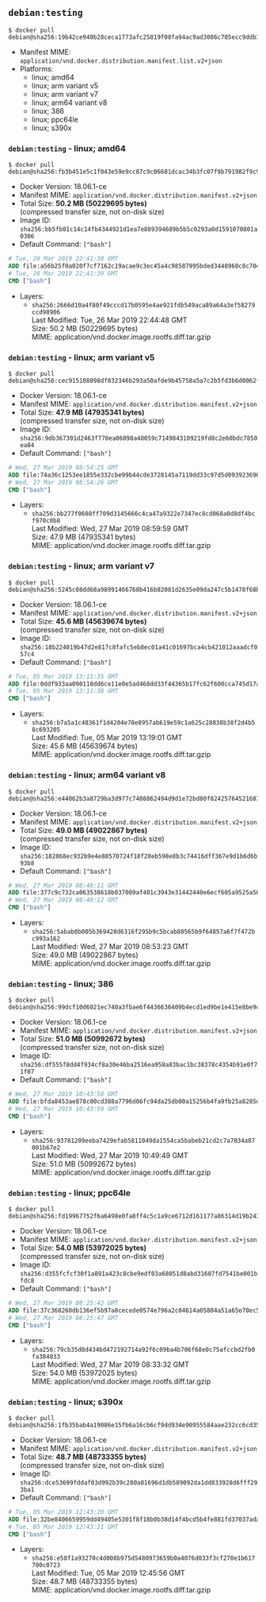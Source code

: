 ## `debian:testing`

```console
$ docker pull debian@sha256:19b42ce940b28ceca1773afc25819f08fa94ac9ad3086c705ecc9ddb15923ba5
```

-	Manifest MIME: `application/vnd.docker.distribution.manifest.list.v2+json`
-	Platforms:
	-	linux; amd64
	-	linux; arm variant v5
	-	linux; arm variant v7
	-	linux; arm64 variant v8
	-	linux; 386
	-	linux; ppc64le
	-	linux; s390x

### `debian:testing` - linux; amd64

```console
$ docker pull debian@sha256:fb3b451e5c1f043e59e9cc87c9c06681dcac34b3fc07f9b791982f9c93d5ddd9
```

-	Docker Version: 18.06.1-ce
-	Manifest MIME: `application/vnd.docker.distribution.manifest.v2+json`
-	Total Size: **50.2 MB (50229695 bytes)**  
	(compressed transfer size, not on-disk size)
-	Image ID: `sha256:bb5fb01c14c14fb4344921d1ea7e889394689b5b5c0293a0d1591070801a0306`
-	Default Command: `["bash"]`

```dockerfile
# Tue, 26 Mar 2019 22:41:38 GMT
ADD file:a56b25f0a020f7cf7162c19acae9c3ec45a4c98587995bded3448960c8c704f7 in / 
# Tue, 26 Mar 2019 22:41:39 GMT
CMD ["bash"]
```

-	Layers:
	-	`sha256:2666d10a4f80f49cccd17b0595e4ae921fdb549aca89a64a3ef58279ccd98906`  
		Last Modified: Tue, 26 Mar 2019 22:44:48 GMT  
		Size: 50.2 MB (50229695 bytes)  
		MIME: application/vnd.docker.image.rootfs.diff.tar.gzip

### `debian:testing` - linux; arm variant v5

```console
$ docker pull debian@sha256:cec915108098df032346b293a50afde9b45758a5a7c2b5fd3b6d0062fc7b119a
```

-	Docker Version: 18.06.1-ce
-	Manifest MIME: `application/vnd.docker.distribution.manifest.v2+json`
-	Total Size: **47.9 MB (47935341 bytes)**  
	(compressed transfer size, not on-disk size)
-	Image ID: `sha256:9db367301d2463f770ea06098a48059c7149843109219fd8c2e60bdc7850ea84`
-	Default Command: `["bash"]`

```dockerfile
# Wed, 27 Mar 2019 08:54:25 GMT
ADD file:74a36c1253ee1855e332cbe99b44cde3728145a7119dd33c97d5d09392369054 in / 
# Wed, 27 Mar 2019 08:54:26 GMT
CMD ["bash"]
```

-	Layers:
	-	`sha256:bb277f0608ff709d3145666c4ca47a9322e7347ec8cd068a0d8df4bcf970c0b8`  
		Last Modified: Wed, 27 Mar 2019 08:59:59 GMT  
		Size: 47.9 MB (47935341 bytes)  
		MIME: application/vnd.docker.image.rootfs.diff.tar.gzip

### `debian:testing` - linux; arm variant v7

```console
$ docker pull debian@sha256:5245c08dd68a98991466768b416b82081d2635e09da247c5b1470f68bb3ca688
```

-	Docker Version: 18.06.1-ce
-	Manifest MIME: `application/vnd.docker.distribution.manifest.v2+json`
-	Total Size: **45.6 MB (45639674 bytes)**  
	(compressed transfer size, not on-disk size)
-	Image ID: `sha256:18b224019b47d2e817c8fafc5eb8ec01a41c01697bca4cb421012aaadcf057c4`
-	Default Command: `["bash"]`

```dockerfile
# Tue, 05 Mar 2019 13:11:35 GMT
ADD file:0ddf933aa090118dd6ce11e0e5ad468dd33f44365b17fc62f600cca745d17a78 in / 
# Tue, 05 Mar 2019 13:11:38 GMT
CMD ["bash"]
```

-	Layers:
	-	`sha256:b7a5a1c48361f1d4204e78e8957ab619e59c1a625c28838b38f2d4b58c693205`  
		Last Modified: Tue, 05 Mar 2019 13:19:01 GMT  
		Size: 45.6 MB (45639674 bytes)  
		MIME: application/vnd.docker.image.rootfs.diff.tar.gzip

### `debian:testing` - linux; arm64 variant v8

```console
$ docker pull debian@sha256:e44062b3a8729ba3d977c7408862494d9d1e72bd80f8242576452168123db687
```

-	Docker Version: 18.06.1-ce
-	Manifest MIME: `application/vnd.docker.distribution.manifest.v2+json`
-	Total Size: **49.0 MB (49022867 bytes)**  
	(compressed transfer size, not on-disk size)
-	Image ID: `sha256:182868ec932b9e4e88570724f18f28eb598e8b3c74416dff367e9d1b6d6b93b8`
-	Default Command: `["bash"]`

```dockerfile
# Wed, 27 Mar 2019 08:48:11 GMT
ADD file:377c9c732ca063538618b037009af401c3943e31442440e6ecf605a9525a569e in / 
# Wed, 27 Mar 2019 08:48:12 GMT
CMD ["bash"]
```

-	Layers:
	-	`sha256:5abab0b005b369428d6316f295b9c5bcab80565b9f64857a6f7f472bc993a162`  
		Last Modified: Wed, 27 Mar 2019 08:53:23 GMT  
		Size: 49.0 MB (49022867 bytes)  
		MIME: application/vnd.docker.image.rootfs.diff.tar.gzip

### `debian:testing` - linux; 386

```console
$ docker pull debian@sha256:99dcf10d6021ec740a3fbae6f4436636409b4ecd1ed9be1e415e8be9c2c7c71c
```

-	Docker Version: 18.06.1-ce
-	Manifest MIME: `application/vnd.docker.distribution.manifest.v2+json`
-	Total Size: **51.0 MB (50992672 bytes)**  
	(compressed transfer size, not on-disk size)
-	Image ID: `sha256:df555f8dd4f934cf8a30e46ba2516ea958a83bac1bc38378c4354b91e0f71f07`
-	Default Command: `["bash"]`

```dockerfile
# Wed, 27 Mar 2019 10:43:58 GMT
ADD file:bfda8453ae878c00cd388a7796d06fc94da25db00a15256b4fa9fb25a8285dd9 in / 
# Wed, 27 Mar 2019 10:43:59 GMT
CMD ["bash"]
```

-	Layers:
	-	`sha256:93781209eeba7429efab5811049da1554ca5babeb21cd2c7a7034a87001b67e2`  
		Last Modified: Wed, 27 Mar 2019 10:49:49 GMT  
		Size: 51.0 MB (50992672 bytes)  
		MIME: application/vnd.docker.image.rootfs.diff.tar.gzip

### `debian:testing` - linux; ppc64le

```console
$ docker pull debian@sha256:fd19967752f6a6498e0fa8ff4c5c1a9ce6712d161177a86314d19b2439e9daec
```

-	Docker Version: 18.06.1-ce
-	Manifest MIME: `application/vnd.docker.distribution.manifest.v2+json`
-	Total Size: **54.0 MB (53972025 bytes)**  
	(compressed transfer size, not on-disk size)
-	Image ID: `sha256:d355fcfcf30f1a891a423c8cbe9edf03a68051d8abd31607fd7541be001bfdc8`
-	Default Command: `["bash"]`

```dockerfile
# Wed, 27 Mar 2019 08:25:42 GMT
ADD file:37c368260db136ef5b97a8cecede0574e796a2c04614a05884a51a65e70ec5d4 in / 
# Wed, 27 Mar 2019 08:25:47 GMT
CMD ["bash"]
```

-	Layers:
	-	`sha256:79cb35d8d434bd472192714a92f6c09ba4b706f68e0c75afccbd2fb0fa384033`  
		Last Modified: Wed, 27 Mar 2019 08:33:32 GMT  
		Size: 54.0 MB (53972025 bytes)  
		MIME: application/vnd.docker.image.rootfs.diff.tar.gzip

### `debian:testing` - linux; s390x

```console
$ docker pull debian@sha256:1fb35bab4a19086e15fb6a16cb6cf9dd934e90955584aae232cc6cd356cbf322
```

-	Docker Version: 18.06.1-ce
-	Manifest MIME: `application/vnd.docker.distribution.manifest.v2+json`
-	Total Size: **48.7 MB (48733355 bytes)**  
	(compressed transfer size, not on-disk size)
-	Image ID: `sha256:dce53699fddaf03d992b39c280a81696d1db589092da1dd833928d6fff293ba1`
-	Default Command: `["bash"]`

```dockerfile
# Tue, 05 Mar 2019 12:43:20 GMT
ADD file:32be8406659959dd49405e5301f8f18b0b38d14f4bcd5b4fe881fd37037ada4f in / 
# Tue, 05 Mar 2019 12:43:21 GMT
CMD ["bash"]
```

-	Layers:
	-	`sha256:e58f1a93270c4d008b975d5480973659b0a4076d033f3cf270e1b617700c0723`  
		Last Modified: Tue, 05 Mar 2019 12:45:56 GMT  
		Size: 48.7 MB (48733355 bytes)  
		MIME: application/vnd.docker.image.rootfs.diff.tar.gzip
